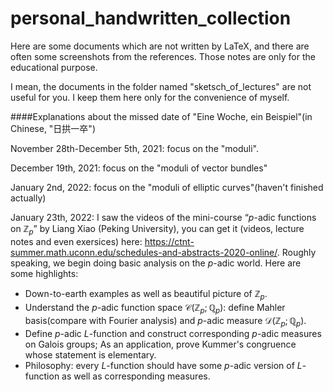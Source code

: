 # personal_handwritten_collection
 Here are some documents which are not written by LaTeX, and there are often some screenshots from the references. Those notes are only for the educational purpose.



I mean, the documents in the folder named "sketsch_of_lectures" are not useful for you. I keep them here only for the convenience of myself.

####Explanations about the missed date of "Eine Woche,  ein Beispiel"(in Chinese, "日拱一卒")

November 28th-December 5th, 2021: focus on the "moduli".

December 19th, 2021: focus on the "moduli of vector bundles"

January 2nd, 2022: focus on the "moduli of elliptic curves"(haven't finished actually)

January 23th, 2022: I saw the videos of the mini-course “$p$-adic functions on $\mathbb{Z}_p$” by Liang Xiao (Peking University), you can get it (videos, lecture notes and even exersices) here: https://ctnt-summer.math.uconn.edu/schedules-and-abstracts-2020-online/. Roughly speaking, we begin doing basic analysis on the $p$-adic world. Here are some highlights:

- Down-to-earth examples as well as beautiful picture of $\mathbb{Z}_p$.
- Understand the $p$-adic function space $\mathcal{C}(\mathbb{Z}_p;\mathbb{Q}_p)$: define Mahler basis(compare with Fourier analysis) and $p$-adic measure $\mathcal{D}(\mathbb{Z}_p;\mathbb{Q}_p)$.
- Define $p$-adic $L$-function and construct corresponding $p$-adic measures on Galois groups; As an application, prove Kummer's congruence whose statement is elementary. 
- Philosophy: every $L$-function should have some $p$-adic version of $L$-function as well as corresponding measures.


